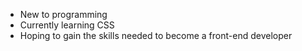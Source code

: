 - New to programming
- Currently learning CSS
- Hoping to gain the skills needed to
  become a front-end developer

<!---
TahlaTo109/TahlaTo109 is a ✨ special ✨ repository because its `README.md` (this file) appears on your GitHub profile.
You can click the Preview link to take a look at your changes.
--->
